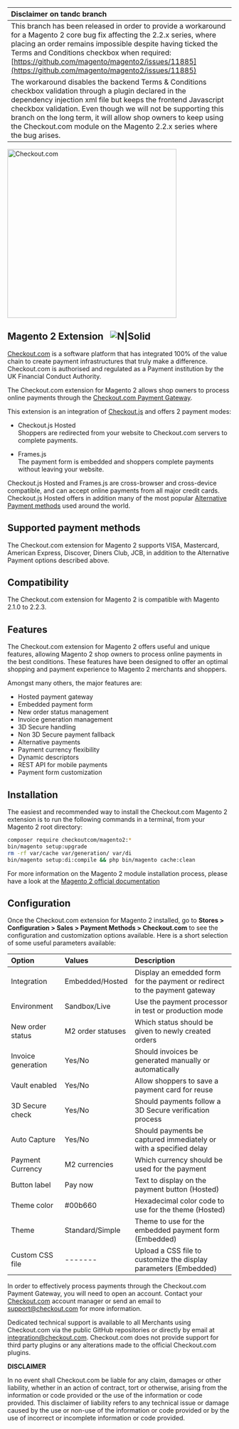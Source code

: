 | Disclaimer on tandc branch |
| :------------------- |
| This branch has been released in order to provide a workaround for a Magento 2 core bug fix affecting the 2.2.x series, where placing an order remains impossible despite having ticked the Terms and Conditions checkbox when required: [https://github.com/magento/magento2/issues/11885](https://github.com/magento/magento2/issues/11885)
 The workaround disables the backend Terms & Conditions checkbox validation through a plugin declared in the dependency injection xml file but keeps the frontend Javascript checkbox validation. Even though we will not be supporting this branch on the long term, it will allow shop owners to keep using the Checkout.com module on the Magento 2.2.x series where the bug arises. |

<img src="https://cdn.checkout.com/img/checkout-logo-online-payments.jpg" alt="Checkout.com" width="380"/>

## Magento 2 Extension &nbsp; ![N|Solid](https://circleci.com/gh/checkout/checkout-magento2-plugin.svg?style=shield&circle-token=c246af998b0859be11b269afd0b0162303f1ac5f)

[Checkout.com](https://www.checkout.com "Checkout.com") is a software platform that has integrated 100% of the value chain to create payment infrastructures that truly make a difference. Checkout.com is authorised and regulated as a Payment institution by the UK Financial Conduct Authority.

The Checkout.com extension for Magento 2 allows shop owners to process online payments through the [Checkout.com Payment Gateway](https://docs.checkout.com/getting-started/introduction "Checkout.com Payment Gateway").

This extension is an integration of [Checkout.js](https://docs.checkout.com "Checkout.js") and offers 2 payment modes:

* Checkout.js Hosted<br>
Shoppers are redirected from your website to Checkout.com servers to complete payments.

* Frames.js<br>
The payment form is embedded and shoppers complete payments without leaving your website.

Checkout.js Hosted and Frames.js are cross-browser and cross-device compatible, and can accept online payments from all major credit cards. Checkout.js Hosted offers in addition many of the most popular [Alternative Payment methods](https://docs.checkout.com/reference/checkout-js-reference/alternative-payments "Alternative Payment methods") used around the world.

## Supported payment methods
The Checkout.com extension for Magento 2 supports VISA, Mastercard, American Express, Discover, Diners Club, JCB, in addition to the Alternative Payment options described above.

## Compatibility
The Checkout.com extension for Magento 2 is compatible with Magento 2.1.0 to 2.2.3.

## Features
The Checkout.com extension for Magento 2 offers useful and unique features, allowing Magento 2 shop owners to process online payments in the best conditions. These features have been designed to offer an optimal shopping and payment experience to Magento 2 merchants and shoppers.

Amongst many others, the major features are: 

* Hosted payment gateway
* Embedded payment form
* New order status management
* Invoice generation management
* 3D Secure handling
* Non 3D Secure payment fallback
* Alternative payments
* Payment currency flexibility
* Dynamic descriptors
* REST API for mobile payments
* Payment form customization

## Installation
The easiest and recommended way to install the Checkout.com Magento 2 extension is to run the following commands in a terminal, from your Magento 2 root directory:

```bash
composer require checkoutcom/magento2:*
bin/magento setup:upgrade
rm -rf var/cache var/generation/ var/di
bin/magento setup:di:compile && php bin/magento cache:clean
```
For more information on the Magento 2 module installation process, please have a look at the [Magento 2 official documentation](http://devdocs.magento.com/guides/v2.0/install-gde/install/cli/install-cli-subcommands-enable.html "Magento 2 official documentation")

## Configuration
Once the Checkout.com extension for Magento 2 installed, go to **Stores > Configuration > Sales > Payment Methods > Checkout.com** to see the configuration and customization options available. Here is a short selection of some useful parameters available:

| Option               | Values               | Description  |
| :------------------- | :------------------- | :-------------|
| Integration   | Embedded/Hosted | Display an emedded form for the payment or redirect to the payment gateway |
| Environment   | Sandbox/Live    | Use the payment processor in test or production mode |
| New order status | M2 order statuses | Which status should be given to newly created orders | 
| Invoice generation | Yes/No  | Should invoices be generated manually or automatically | 
| Vault enabled | Yes/No  | Allow shoppers to save a payment card for reuse | 
| 3D Secure check | Yes/No  | Should payments follow a 3D Secure verification process | 
| Auto Capture | Yes/No  | Should payments be captured immediately or with a specified delay |
| Payment Currency | M2 currencies | Which currency should be used for the payment |
| Button label | Pay now | Text to display on the payment button (Hosted)|
| Theme color | #00b660 | Hexadecimal color code to use for the theme (Hosted) |
| Theme | Standard/Simple | Theme to use for the embedded payment form (Embedded)|
| Custom CSS file | ------- | Upload a CSS file to customize the display parameters (Embedded)|

In order to effectively process payments through the Checkout.com Payment Gateway, you will need to open an account.
Contact your [Checkout.com](https://www.checkout.com "Checkout.com") account manager or send an email to support@checkout.com for more information.

Dedicated technical support is available to all Merchants using Checkout.com via the public GitHub repositories or directly by email at integration@checkout.com. Checkout.com does not provide support for third party plugins or any alterations made to the official Checkout.com plugins.

**DISCLAIMER**

In no event shall Checkout.com be liable for any claim, damages or other liability, whether in an action of contract, tort or otherwise, arising from the information or code provided or the use of the information or code provided. This disclaimer of liability refers to any technical issue or damage caused by the use or non-use of the information or code provided or by the use of incorrect or incomplete information or code provided.
